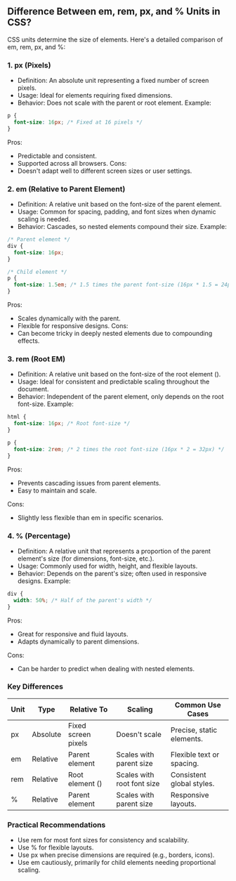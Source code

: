 ## Difference Between em, rem, px, and % Units in CSS?
CSS units determine the size of elements. Here's a detailed comparison of em, rem, px, and %:

### 1. px (Pixels)
- Definition: An absolute unit representing a fixed number of screen pixels.
- Usage: Ideal for elements requiring fixed dimensions.
- Behavior: Does not scale with the parent or root element.
Example:
```css
p {
  font-size: 16px; /* Fixed at 16 pixels */
}
```
Pros:
- Predictable and consistent.
- Supported across all browsers.
Cons:
- Doesn't adapt well to different screen sizes or user settings.

### 2. em (Relative to Parent Element)
- Definition: A relative unit based on the font-size of the parent element.
- Usage: Common for spacing, padding, and font sizes when dynamic scaling is needed.
- Behavior: Cascades, so nested elements compound their size.
Example:
```css
/* Parent element */
div {
  font-size: 16px;
}

/* Child element */
p {
  font-size: 1.5em; /* 1.5 times the parent font-size (16px * 1.5 = 24px) */
}
```
Pros:
- Scales dynamically with the parent.
- Flexible for responsive designs.
Cons:
- Can become tricky in deeply nested elements due to compounding effects.

### 3. rem (Root EM)
- Definition: A relative unit based on the font-size of the root element (<html>).
- Usage: Ideal for consistent and predictable scaling throughout the document.
- Behavior: Independent of the parent element, only depends on the root font-size.
Example:
```css
html {
  font-size: 16px; /* Root font-size */
}

p {
  font-size: 2rem; /* 2 times the root font-size (16px * 2 = 32px) */
}
```
Pros:
- Prevents cascading issues from parent elements.
- Easy to maintain and scale.
  
Cons:
- Slightly less flexible than em in specific scenarios.

### 4. % (Percentage)
- Definition: A relative unit that represents a proportion of the parent element's size (for dimensions, font-size, etc.).
- Usage: Commonly used for width, height, and flexible layouts.
- Behavior: Depends on the parent's size; often used in responsive designs.
Example:
```css
div {
  width: 50%; /* Half of the parent's width */
}
```
Pros:
- Great for responsive and fluid layouts.
- Adapts dynamically to parent dimensions.

Cons:
- Can be harder to predict when dealing with nested elements.

### Key Differences
| Unit | 	Type | 	Relative To	 | Scaling | 	Common Use Cases|
|--|--|--|--|--|
|px	| Absolute | 	Fixed screen pixels | 	Doesn't scale	 | Precise, static elements.|
| em	| Relative |Parent element	| Scales with parent size | 	Flexible text or spacing.|
| rem | 	Relative |	Root element (<html>) | 	Scales with root font size	| Consistent global styles.| 
| % | 	Relative |	Parent element |	Scales with parent size	| Responsive layouts. 

### Practical Recommendations
- Use rem for most font sizes for consistency and scalability.
- Use % for flexible layouts.
- Use px when precise dimensions are required (e.g., borders, icons).
- Use em cautiously, primarily for child elements needing proportional scaling.
